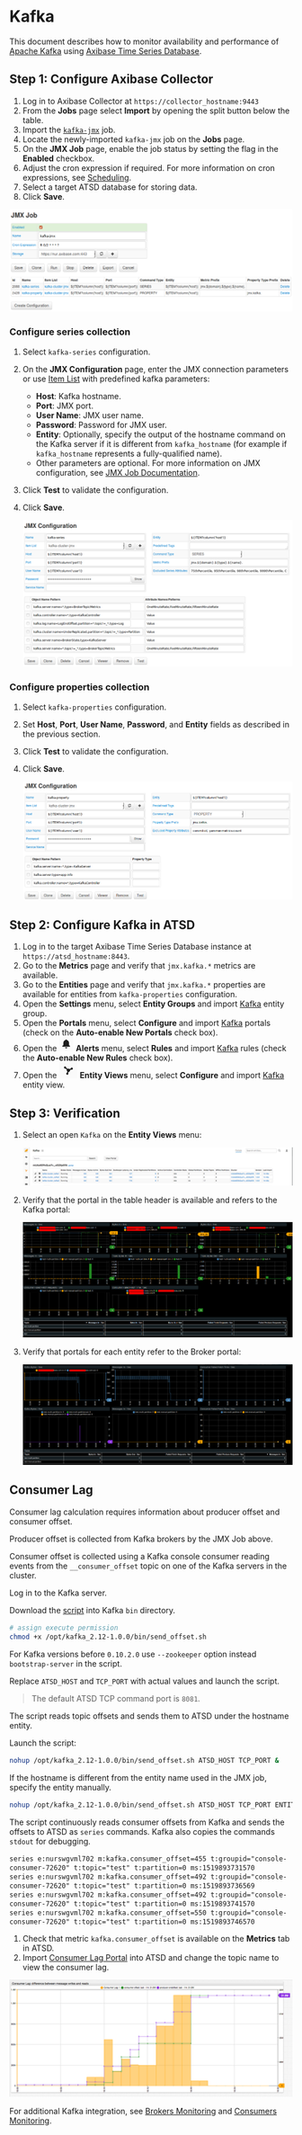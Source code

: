 # Kafka

This document describes how to monitor availability and performance of [Apache Kafka](https://kafka.apache.org/) using [Axibase Time Series Database](https://axibase.com/docs/atsd/).

## Step 1: Configure Axibase Collector

1. Log in to Axibase Collector at `https://collector_hostname:9443`
2. From the **Jobs** page select **Import** by opening the split button below the table.
3. Import the [`kafka-jmx`](resources/job_jmx_kafka-jmx.xml) job.
4. Locate the newly-imported `kafka-jmx` job on the **Jobs** page.
5. On the **JMX Job** page, enable the job status by setting the flag in the **Enabled** checkbox.
6. Adjust the cron expression if required. For more information on cron expressions, see [Scheduling](https://github.com/axibase/axibase-collector/blob/master/scheduling.md).
7. Select a target ATSD database for storing data.
8. Click **Save**.

![JMX_JOB](./images/jmx_job_to_configuration.png)

### Configure series collection

1. Select `kafka-series` configuration.
2. On the **JMX Configuration** page, enter the JMX connection parameters or use [Item List](https://github.com/axibase/axibase-collector/blob/master/jobs/jmx.md#connection-parameters) with predefined kafka parameters:

    * **Host**: Kafka hostname.
    * **Port**: JMX port.
    * **User Name**: JMX user name.
    * **Password**: Password for JMX user.
    * **Entity**: Optionally, specify the output of the hostname command on the Kafka server if it is different from `kafka_hostname` (for example if `kafka_hostname` represents a fully-qualified name).
    * Other parameters are optional. For more information on JMX configuration, see [JMX Job Documentation](https://github.com/axibase/axibase-collector/blob/master/jobs/jmx.md).

3. Click **Test** to validate the configuration.
4. Click **Save**.

    ![](./images/series_config.png)

### Configure properties collection

1. Select `kafka-properties` configuration.
2. Set **Host**, **Port**, **User Name**, **Password**, and **Entity** fields as described in the previous section.
3. Click **Test** to validate the configuration.
4. Click **Save**.

    ![](./images/properties_config.png)

## Step 2: Configure Kafka in ATSD

1. Log in to the target Axibase Time Series Database instance at `https://atsd_hostname:8443`.
2. Go to the **Metrics** page and verify that `jmx.kafka.*` metrics are available.
3. Go to the **Entities** page and verify that `jmx.kafka.*` properties are available for entities from `kafka-properties` configuration.
4. Open the **Settings** menu, select **Entity Groups** and import [Kafka](resources/groups.xml) entity group.
5. Open the **Portals** menu, select **Configure** and import [Kafka](resources/portal-configs.xml) portals (check on the **Auto-enable New Portals** check box).
6. Open the ![](images/alerts.png) **Alerts** menu, select **Rules** and import [Kafka](resources/rules.xml) rules (check the **Auto-enable New Rules** check box).
7. Open the ![](images/entity_views.png) **Entity Views** menu, select **Configure** and import [Kafka](resources/entity-views.xml) entity view.

## Step 3: Verification

1. Select an open `Kafka` on the **Entity Views** menu:

    ![](./images/entity_view.png)

2. Verify that the portal in the table header is available and refers to the Kafka portal:

    ![](./images/kafka_cluster.png)

3. Verify that portals for each entity refer to the Broker portal:

    ![](./images/kafka_broker.png)

## Consumer Lag

Consumer lag calculation requires information about producer offset and consumer offset.

Producer offset is collected from Kafka brokers by the JMX Job above.

Consumer offset is collected using a Kafka console consumer reading events from  the `__consumer_offset` topic on one of the Kafka servers in the cluster.

Log in to the Kafka server.

Download the [script](resources/send_offset.sh) into Kafka `bin` directory.

```sh
# assign execute permission
chmod +x /opt/kafka_2.12-1.0.0/bin/send_offset.sh
```

For Kafka versions before `0.10.2.0` use `--zookeeper` option instead `bootstrap-server` in the script.

Replace `ATSD_HOST` and `TCP_PORT` with actual values and launch the script.

> The default ATSD TCP command port is `8081`.

The script reads topic offsets and sends them to ATSD under the hostname entity.

Launch the script:

```sh
nohup /opt/kafka_2.12-1.0.0/bin/send_offset.sh ATSD_HOST TCP_PORT &
```

If the hostname is different from the entity name used in the JMX job, specify the entity manually.

```sh
nohup /opt/kafka_2.12-1.0.0/bin/send_offset.sh ATSD_HOST TCP_PORT ENTITY &
```

The script continuously reads consumer offsets from Kafka and sends the offsets to ATSD as `series` commands. Kafka also copies the commands `stdout` for debugging.

```ls
series e:nurswgvml702 m:kafka.consumer_offset=455 t:groupid="console-consumer-72620" t:topic="test" t:partition=0 ms:1519893731570
series e:nurswgvml702 m:kafka.consumer_offset=492 t:groupid="console-consumer-72620" t:topic="test" t:partition=0 ms:1519893736569
series e:nurswgvml702 m:kafka.consumer_offset=492 t:groupid="console-consumer-72620" t:topic="test" t:partition=0 ms:1519893741570
series e:nurswgvml702 m:kafka.consumer_offset=550 t:groupid="console-consumer-72620" t:topic="test" t:partition=0 ms:1519893746570
```

1. Check that metric `kafka.consumer_offset` is available on the **Metrics** tab in ATSD.
1. Import [Consumer Lag Portal](resources/consumer-lag.xml) into ATSD and change the topic name to view the consumer lag.

![](./images/consumer_lag.png)

For additional Kafka integration, see [Brokers Monitoring](brokers-monitoring/README.md) and [Consumers Monitoring](consumers-monitoring/README.md).
